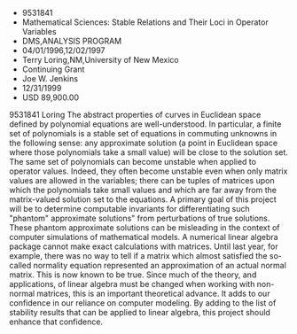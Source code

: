 
* 9531841
* Mathematical Sciences: Stable Relations and Their Loci in Operator Variables
* DMS,ANALYSIS PROGRAM
* 04/01/1996,12/02/1997
* Terry Loring,NM,University of New Mexico
* Continuing Grant
* Joe W. Jenkins
* 12/31/1999
* USD 89,900.00

9531841 Loring The abstract properties of curves in Euclidean space defined by
polynomial equations are well-understood. In particular, a finite set of
polynomials is a stable set of equations in commuting unknowns in the following
sense: any approximate solution (a point in Euclidean space where those
polynomials take a small value) will be close to the solution set. The same set
of polynomials can become unstable when applied to operator values. Indeed, they
often become unstable even when only matrix values are allowed in the variables;
there can be tuples of matrices upon which the polynomials take small values and
which are far away from the matrix-valued solution set to the equations. A
primary goal of this project will be to determine computable invariants for
differentiating such "phantom" approximate solutions" from perturbations of true
solutions. These phantom approximate solutions can be misleading in the context
of computer simulations of mathematical models. A numerical linear algebra
package cannot make exact calculations with matrices. Until last year, for
example, there was no way to tell if a matrix which almost satisfied the so-
called normality equation represented an approximation of an actual normal
matrix. This is now known to be true. Since much of the theory, and
applications, of linear algebra must be changed when working with non-normal
matrices, this is an important theoretical advance. It adds to our confidence in
our reliance on computer modeling. By adding to the list of stability results
that can be applied to linear algebra, this project should enhance that
confidence.
